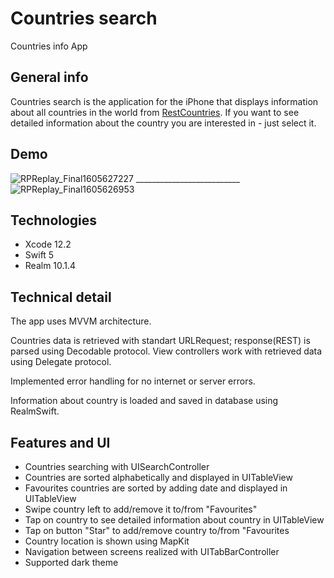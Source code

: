 # Сountries search
Countries info App
## General info
Countries search is the application for the iPhone that displays information about all countries in the world from [RestCountries](https://restcountries.eu). If you want to see detailed information about the country you are interested in - just select it.
## Demo
![RPReplay_Final1605627227](https://user-images.githubusercontent.com/50327663/99410575-aed88c00-2903-11eb-89d3-d35b8cff8c1b.gif) __________________________ ![RPReplay_Final1605626953](https://user-images.githubusercontent.com/50327663/99410024-0b877700-2903-11eb-944f-4500fc82d0fe.gif)



## Technologies 
* Xcode 12.2
* Swift 5
* Realm 10.1.4
## Technical detail
The app uses MVVM architecture.  

  
Countries data is retrieved with standart URLRequest; response(REST) is parsed using Decodable protocol. View controllers work with retrieved data using Delegate protocol.  
  
Implemented error handling for no internet or server errors.

Information about country is loaded and saved in database using RealmSwift.
## Features and UI
* Countries searching with UISearchController
* Countries are sorted alphabetically and displayed in UITableView
* Favourites countries are sorted by adding date and displayed in UITableView
* Swipe country left to add/remove it to/from "Favourites"
* Tap on country to see detailed information about country in UITableView
* Tap on button "Star" to add/remove country to/from "Favourites
* Country location is shown using MapKit
* Navigation between screens realized with UITabBarController
* Supported dark theme


